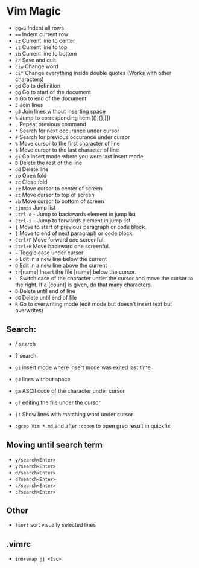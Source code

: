# Vim Magic

 - `gg=G` Indent all rows
 - `==` Indent current row
 - `zz` Current line to center
 - `zt` Current line to top
 - `zb` Current line to bottom
 - `ZZ` Save and quit
 - `ciw` Change word
 - `ci"` Change everything inside double quotes (Works with other characters)
 - `gd` Go to definition
 - `gg` Go to start of the document
 - `G` Go to end of the document
 - `J` Join lines
 - `gJ` Join lines without inserting space
 - `%` Jump to corresponding item ((),{},[])
 - `.` Repeat previous command
 - `*` Search for next occurance under cursor
 - `#` Search for previous occurance under cursor
 - `%` Move cursor to the first character of line
 - `$` Move cursor to the last character of line
 - `gi` Go insert mode where you were last insert mode
 - `D` Delete the rest of the line
 - `dd` Delete line
 - `zo` Open fold
 - `zc` Close fold
 - `zz` Move cursor to center of screen
 - `zt` Move cursor to top of screen
 - `zb` Move cursor to bottom of screen
 - `:jumps` Jump list
 - <number>`Ctrl-o` - Jump to <number> backwards element in jump list
 - <number>`Ctrl-i` - Jump to <number> forwards element in jump list
 - `{` Move to start of previous paragraph or code block.
 - `}` Move to end of next paragraph or code block.
 - `Ctrl+F` Move forward one screenful.
 - `Ctrl+B` Move backward one screenful.
 - `~` Toggle case under cursor
 - `o` Edit in a new line below the current
 - `O` Edit in a new line above the current
 - `:r`[name] Insert the file [name] below the cursor.
 - `~`  Switch case of the character under the cursor and move the cursor to the right. If a [count] is given, do that many characters. 
 - `D` Delete until end of line
 - `dG` Delete until end of file
 - `R` Go to overwriting mode (edit mode but doesn't insert text but overwrites)

## Search:
 - / search
 - ? search

 - `gi` insert mode where insert mode was exited last time
 - `gJ` lines without space
 - `ga` ASCII code of the character under cursor
 - `gf` editing the file under the cursor
 - `[I` Show lines with matching word under cursor
 - `:grep Vim *.md` and after `:copen` to open grep result in quickfix

## Moving until search term
 - `y/search<Enter>`
 - `y?search<Enter>`
 - `d/search<Enter>`
 - `d?search<Enter>`
 - `c/search<Enter>`
 - `c?search<Enter>`

## Other
 - `!sort` sort visually selected lines

## .vimrc
 - `inoremap jj <Esc>`
